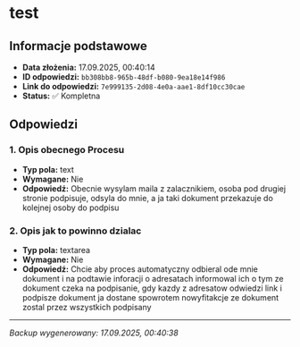 # test

## Informacje podstawowe

- **Data złożenia:** 17.09.2025, 00:40:14
- **ID odpowiedzi:** `bb308bb8-965b-48df-b080-9ea18e14f986`
- **Link do odpowiedzi:** `7e999135-2d08-4e0a-aae1-8df10cc30cae`
- **Status:** ✅ Kompletna

## Odpowiedzi

### 1. Opis obecnego Procesu

- **Typ pola:** text
- **Wymagane:** Nie
- **Odpowiedź:** Obecnie wysylam maila z zalacznikiem, osoba pod drugiej stronie podpisuje, odsyla do mnie, a ja taki dokument przekazuje do kolejnej osoby do podpisu

### 2. Opis jak to powinno dzialac

- **Typ pola:** textarea
- **Wymagane:** Nie
- **Odpowiedź:** Chcie aby proces automatyczny odbieral ode mnie dokument i na podtawie inforacji o adresatach informowal ich o tym ze dokument czeka na podpisanie, gdy kazdy z adresatow odwiedzi link i podpisze dokument ja dostane spowrotem nowyfitakcje ze dokument zostal przez wszystkich podpisany

---

_Backup wygenerowany: 17.09.2025, 00:40:38_
